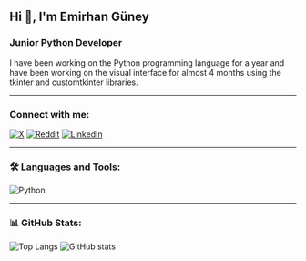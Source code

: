## Hi 👋, I'm Emirhan Güney

### Junior Python Developer

I have been working on the Python programming language for a year and have been working on the visual interface for almost 4 months using the tkinter and customtkinter libraries.

---

### Connect with me:
[![X](https://img.shields.io/badge/x-1DA1F2?style=for-the-badge&logo=twitter&logoColor=white)](https://x.com/nat_heo)
[![Reddit](https://img.shields.io/badge/Reddit-FF4500?style=for-the-badge&logo=reddit&logoColor=white)](https://www.reddit.com/user/Nat_Heo/)
[![LinkedIn](https://img.shields.io/badge/LinkedIn-0A66C2?style=for-the-badge&logo=linkedin&logoColor=white)](https://www.linkedin.com/in/emirhan-güney-aab253365/)

---

### 🛠 Languages and Tools:
![Python](https://img.shields.io/badge/Python-3776AB?style=flat&logo=python&logoColor=white)

---

### 📊 GitHub Stats:
![Top Langs](https://github-readme-stats.vercel.app/api/top-langs/?username=nat-heo&layout=compact&langs_count=8&hide_border=true&theme=dark)
![GitHub stats](https://github-readme-stats.vercel.app/api?username=nat-heo&show_icons=true&hide_border=true&count_private=true&theme=dark)
